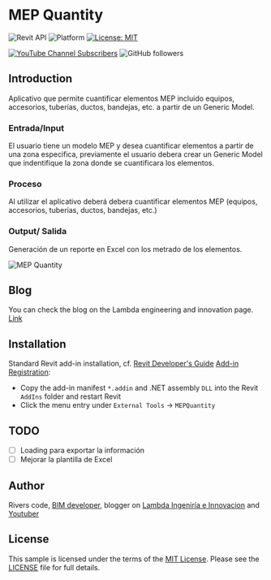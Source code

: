 # MEP Quantity
![Revit API](https://img.shields.io/badge/Revit%20API%202022-blue.svg)
![Platform](https://img.shields.io/badge/platform-Windows-lightgray.svg)
[![License: MIT](https://img.shields.io/badge/License-MIT-yellow.svg)](https://opensource.org/licenses/MIT)

[![YouTube Channel Subscribers](https://img.shields.io/youtube/channel/subscribers/UCB1cArVscPlRRBS7Sa-3Gqw?label=River%20Code&style=social)](https://youtube.com/riverscode?sub_confirmation=1)
![GitHub followers](https://img.shields.io/github/stars/riverscode?style=social)

## Introduction

Aplicativo que permite cuantificar elementos MEP incluido equipos, accesorios, tuberías, ductos, bandejas, etc. a partir de un Generic Model.

### Entrada/Input
El usuario tiene un modelo MEP y desea cuantificar elementos a partir de una zona especifica, previamente el usuario debera crear un Generic Model que indentifique la zona donde se cuantificara los elementos.

### Proceso
Al utilizar el aplicativo deberá debera cuantificar elementos MEP (equipos, accesorios, tuberías, ductos, bandejas, etc.) 

### Output/ Salida
Generación de un reporte en Excel con los metrado de los elementos.

![MEP Quantity](https://user-images.githubusercontent.com/92652351/207517371-6baf6e67-82fe-48dc-88b8-b51c711f1662.png)

## Blog

You can check the blog on the Lambda engineering and innovation page. [Link](https://lambda.com.pe/blog)

## Installation

Standard Revit add-in installation, cf.
[Revit Developer's Guide](https://help.autodesk.com/view/RVT/2022/ENU/?guid=Revit_API_Revit_API_Developers_Guide_html)
[Add-in Registration](https://help.autodesk.com/view/RVT/2022/ENU/?guid=Revit_API_Revit_API_Developers_Guide_Introduction_Add_In_Integration_Add_in_Registration_html):

- Copy the add-in manifest `*.addin` and .NET assembly `DLL` into the Revit `AddIns` folder and restart Revit
- Click the menu entry under `External Tools` &rarr; `MEPQuantity`

## TODO
- [ ] Loading para exportar la información
- [ ] Mejorar la plantilla de Excel

## Author

Rivers code, [BIM developer](https://riverscode.vercel.app/), blogger on [Lambda Ingeniría e Innovacion](https://lambda.com.pe/blog) and [Youtuber](https://www.youtube.com/c/@lambda_innovacion)

## License

This sample is licensed under the terms of the [MIT License](http://opensource.org/licenses/MIT).
Please see the [LICENSE](LICENSE) file for full details.
